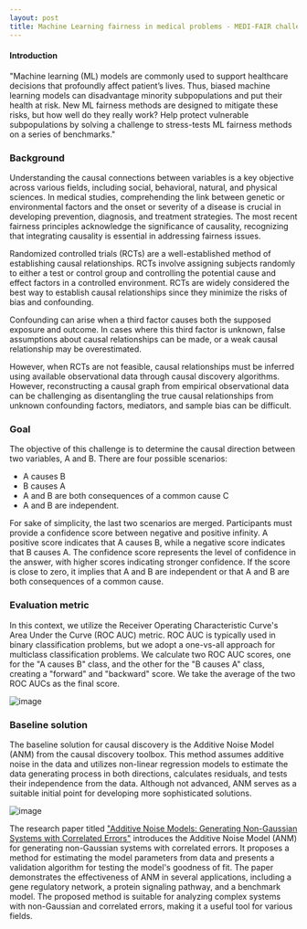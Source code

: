 ```yaml
---
layout: post
title: Machine Learning fairness in medical problems - MEDI-FAIR challenge
---
```


#### Introduction

"Machine learning (ML) models are commonly used to support healthcare decisions that
profoundly affect patient’s lives. Thus, biased machine learning models can disadvantage minority
subpopulations and put their health at risk. New ML fairness methods are designed to mitigate these
risks, but how well do they really work? Help protect vulnerable subpopulations by solving a challenge to
stress-tests ML fairness methods on a series of benchmarks."

### Background

Understanding the causal connections between variables is a key objective across various fields, including social, behavioral, natural, and physical sciences. In medical studies, comprehending the link between genetic or environmental factors and the onset or severity of a disease is crucial in developing prevention, diagnosis, and treatment strategies. The most recent fairness principles acknowledge the significance of causality, recognizing that integrating causality is essential in addressing fairness issues.

Randomized controlled trials (RCTs) are a well-established method of establishing causal relationships. RCTs involve assigning subjects randomly to either a test or control group and controlling the potential cause and effect factors in a controlled environment. RCTs are widely considered the best way to establish causal relationships since they minimize the risks of bias and confounding.

Confounding can arise when a third factor causes both the supposed exposure and outcome. In cases where this third factor is unknown, false assumptions about causal relationships can be made, or a weak causal relationship may be overestimated.

However, when RCTs are not feasible, causal relationships must be inferred using available observational data through causal discovery algorithms. However, reconstructing a causal graph from empirical observational data can be challenging as disentangling the true causal relationships from unknown confounding factors, mediators, and sample bias can be difficult.

### Goal

The objective of this challenge is to determine the causal direction between two variables, A and B. There are four possible scenarios: 
- A causes B
- B causes A
- A and B are both consequences of a common cause C
- A and B are independent.

For sake of simplicity, the last two scenarios are merged. Participants must provide a confidence score between negative and positive infinity. A positive score indicates that A causes B, while a negative score indicates that B causes A. The confidence score represents the level of confidence in the answer, with higher scores indicating stronger confidence. If the score is close to zero, it implies that A and B are independent or that A and B are both consequences of a common cause.

### Evaluation metric

In this context, we utilize the Receiver Operating Characteristic Curve's Area Under the Curve (ROC AUC) metric. ROC AUC is typically used in binary classification problems, but we adopt a one-vs-all approach for multiclass classification problems. We calculate two ROC AUC scores, one for the "A causes B" class, and the other for the "B causes A" class, creating a "forward" and "backward" score. We take the average of the two ROC AUCs as the final score.

![image](https://user-images.githubusercontent.com/109908559/223630609-1890c5e0-f494-4bbb-b55d-e2bd808581fa.png)

### Baseline solution

The baseline solution for causal discovery is the Additive Noise Model (ANM) from the causal discovery toolbox. This method assumes additive noise in the data and utilizes non-linear regression models to estimate the data generating process in both directions, calculates residuals, and tests their independence from the data. Although not advanced, ANM serves as a suitable initial point for developing more sophisticated solutions.

![image](https://user-images.githubusercontent.com/109908559/223629770-79f77af1-52bb-485e-82e6-f6c13c9a990f.png)

The research paper titled ["Additive Noise Models: Generating Non-Gaussian Systems with Correlated Errors"](https://proceedings.neurips.cc/paper/2008/file/f7664060cc52bc6f3d620bcedc94a4b6-Paper.pdf) introduces the Additive Noise Model (ANM) for generating non-Gaussian systems with correlated errors. It proposes a method for estimating the model parameters from data and presents a validation algorithm for testing the model's goodness of fit. The paper demonstrates the effectiveness of ANM in several applications, including a gene regulatory network, a protein signaling pathway, and a benchmark model. The proposed method is suitable for analyzing complex systems with non-Gaussian and correlated errors, making it a useful tool for various fields.
